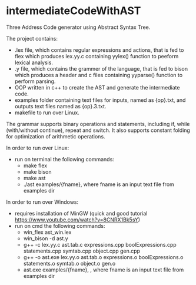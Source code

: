 # intermediateCodeWithAST
 Three Address Code generator using Abstract Syntax Tree.
 
 The project contains: 
 * .lex file, which contains regular expressions and actions, that is fed to flex which produces lex.yy.c containing yylex() function to peeform lexical analysis.
 * .y file, which contains the grammer of the language, that is fed to bison which produces a header and c files containing yyparse() function to perform parsing.
 * OOP written in c++ to create the AST and generate the intermediate code.
 * examples folder containing text files for inputs, named as {op}.txt, and outputs text files named as {op}.3.txt.
 * makefile to run over Linux.
 
 The grammar supports binary operations and statements, including if, while (with/without continue), repeat and switch. It also supports constant folding for optimization of arithmetic operations.
 
 In order to run over Linux:
 * run on terminal the following commands:
   * make flex
   * make bison
   * make ast
   * ./ast examples/{fname}, where fname is an input text file from examples dir
 
 In order to run over Windows:
 * requires installation of MinGW (quick and good tutorial https://www.youtube.com/watch?v=8CNRX1Bk5sY)
 * run on cmd the following commands:
   * win_flex ast_win.lex
   * win_bison -d ast.y
   * g++ -c lex.yy.c ast.tab.c expressions.cpp boolExpressions.cpp statements.cpp symtab.cpp object.cpp gen.cpp
   * g++ -o ast.exe lex.yy.o ast.tab.o expressions.o boolExpressions.o statements.o symtab.o object.o gen.o
   * ast.exe examples/{fname}, , where fname is an input text file from examples dir
